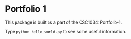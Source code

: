 Portfolio 1
===========

This package is built as a part of the CSC1034: Portfolio-1.

Type `python hello_world.py` to see some useful information.
